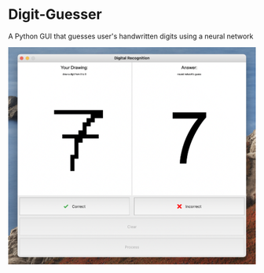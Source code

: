 # Digit-Guesser
A Python GUI that guesses user's handwritten digits using a neural network

![screenshot of the GUI](screenshots/2.png)
